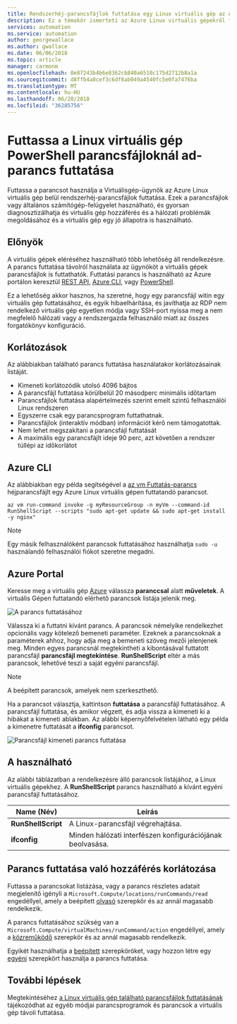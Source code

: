```yaml
---
title: Rendszerhéj-parancsfájlok futtatása egy Linux virtuális gép az Azure-on
description: Ez a témakör ismerteti az Azure Linux virtuális gépekről futtatása paranccsal parancsfájlok futtatása
services: automation
ms.service: automation
author: georgewallace
ms.author: gwallace
ms.date: 06/06/2018
ms.topic: article
manager: carmonm
ms.openlocfilehash: 0e87243b4b6e8362cb840a6510c175d2712b8a1a
ms.sourcegitcommit: d8ffb4a8cef3c6df8ab049a4540fc5e0fa7476ba
ms.translationtype: MT
ms.contentlocale: hu-HU
ms.lasthandoff: 06/20/2018
ms.locfileid: "36285756"
---
```

# <a name="run-shell-scripts-in-your-linux-vm-with-run-command"></a>Futtassa a Linux virtuális gép PowerShell parancsfájloknál ad-parancs futtatása

Futtassa a parancsot használja a Virtuálisgép-ügynök az Azure Linux virtuális gép belül rendszerhéj-parancsfájlok futtatása. Ezek a parancsfájlok vagy általános számítógép-felügyelet használható, és gyorsan diagnosztizálhatja és virtuális gép hozzáférés és a hálózati problémák megoldásához és a virtuális gép egy jó állapotra is használható.

## <a name="benefits"></a>Előnyök

A virtuális gépek eléréséhez használható több lehetőség áll rendelkezésre. A parancs futtatása távolról használata az ügynököt a virtuális gépek parancsfájlok is futtathatók. Futtatási parancs is használható az Azure portálon keresztül [REST API](/rest/api/compute/virtual%20machines%20run%20commands/runcommand), [Azure CLI](/cli/azure/vm/run-command?view=azure-cli-latest#az-vm-run-command-invoke), vagy [PowerShell](/powershell/module/azurerm.compute/invoke-azurermvmruncommand).

Ez a lehetőség akkor hasznos, ha szeretné, hogy egy parancsfájl witin egy virtuális gép futtatásához, és egyik hibaelhárítása, és javíthatja az RDP nem rendelkező virtuális gép egyetlen módja vagy SSH-port nyissa meg a nem megfelelő hálózati vagy a rendszergazda felhasználó miatt az összes forgatókönyv konfiguráció.

## <a name="restrictions"></a>Korlátozások

Az alábbiakban található parancs futtatása használatakor korlátozásainak listáját.

* Kimeneti korlátozódik utolsó 4096 bájtos
* A parancsfájl futtatása körülbelül 20 másodperc minimális időtartam
* Parancsfájlok futtatása alapértelmezés szerint emelt szintű felhasználói Linux rendszeren
* Egyszerre csak egy parancsprogram futtathatnak.
* Parancsfájlok (interaktív módban) információt kérő nem támogatottak.
* Nem lehet megszakítani a parancsfájl futtatását
* A maximális egy parancsfájlt ideje 90 perc, azt követően a rendszer túllépi az időkorlátot

## <a name="azure-cli"></a>Azure CLI

Az alábbiakban egy példa segítségével a [az vm Futtatás-parancs](/cli/azure/vm/run-command?view=azure-cli-latest#az-vm-run-command-invoke) héjparancsfájlt egy Azure Linux virtuális gépen futtatandó parancsot.

```azurecli-interactive
az vm run-command invoke -g myResourceGroup -n myVm --command-id RunShellScript --scripts "sudo apt-get update && sudo apt-get install -y nginx"
```

> [!NOTE]
> Egy másik felhasználóként parancsok futtatásához használhatja `sudo -u` használandó felhasználói fiókot szeretne megadni.

## <a name="azure-portal"></a>Azure Portal

Keresse meg a virtuális gép [Azure](https://portal.azure.com) válassza **paranccsal** alatt **műveletek**. A virtuális Gépen futtatandó elérhető parancsok listája jelenik meg.

![A parancs futtatásához](./media/run-command/run-command-list.png)

Válassza ki a futtatni kívánt parancs. A parancsok némelyike rendelkezhet opcionális vagy kötelező bemeneti paraméter. Ezeknek a parancsoknak a paraméterek ahhoz, hogy adja meg a bemeneti szöveg mezői jelenjenek meg. Minden egyes parancsnál megtekintheti a kibontásával futtatott parancsfájl **parancsfájl megtekintése**. **RunShellScript** eltér a más parancsok, lehetővé teszi a saját egyéni parancsfájl. 

> [!NOTE]
> A beépített parancsok, amelyek nem szerkeszthető.

Ha a parancsot választja, kattintson **futtatása** a parancsfájl futtatásához. A parancsfájl futtatása, és amikor végzett, és adja vissza a kimeneti ki a hibákat a kimeneti ablakban. Az alábbi képernyőfelvételen látható egy példa a kimenetre futtatását a **ifconfig** parancsot.

![Parancsfájl kimeneti parancs futtatása](./media/run-command/run-command-script-output.png)

## <a name="available-commands"></a>A használható

Az alábbi táblázatban a rendelkezésre álló parancsok listájához, a Linux virtuális gépekhez. A **RunShellScript** parancs használható a kívánt egyéni parancsfájl futtatásához.

|**Name (Név)**|**Leírás**|
|---|---|
|**RunShellScript**|A Linux-parancsfájl végrehajtása.|
|**ifconfig**| Minden hálózati interfészen konfigurációjának beolvasása.|

## <a name="limiting-access-to-run-command"></a>Parancs futtatása való hozzáférés korlátozása

Futtassa a parancsokat listázása, vagy a parancs részletes adatait megjelenítő igényli a `Microsoft.Compute/locations/runCommands/read` engedéllyel, amely a beépített [olvasó](../../role-based-access-control/built-in-roles.md#reader) szerepkör és az annál magasabb rendelkezik.

A parancs futtatásához szükség van a `Microsoft.Compute/virtualMachines/runCommand/action` engedéllyel, amely a [közreműködő](../../role-based-access-control/built-in-roles.md#virtual-machine-contributor) szerepkör és az annál magasabb rendelkezik.

Egyikét használhatja a [beépített](../../role-based-access-control/built-in-roles.md) szerepköröket, vagy hozzon létre egy [egyéni](../../role-based-access-control/custom-roles.md) szerepkört használja a parancs futtatása.

## <a name="next-steps"></a>További lépések

Megtekintéséhez [a Linux virtuális gép található parancsfájlok futtatásának](run-scripts-in-vm.md) tájékozódhat az egyéb módjai parancsprogramok és parancsok a virtuális gép távoli futtatása.
